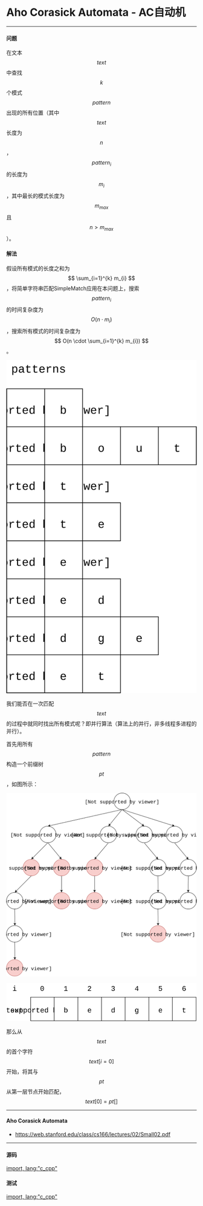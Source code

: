 <script type="text/javascript" src="https://cdnjs.cloudflare.com/ajax/libs/mathjax/2.7.1/MathJax.js?config=TeX-AMS-MML_HTMLorMML"/></script>
<script> gitbook.events.bind("page.change", function() { MathJax.Hub.Queue(["Typeset",MathJax.Hub]); } </script>

# Aho Corasick Automata - AC自动机

--------

#### 问题

在文本$$ text $$中查找$$ k $$个模式$$ pattern $$出现的所有位置（其中$$ text $$长度为$$ n $$，$$ pattern_{i} $$的长度为$$ m_{i} $$，其中最长的模式长度为$$ m_{max} $$且$$ n \gt m_{max} $$）。

#### 解法

假设所有模式的长度之和为$$ \sum_{i=1}^{k} m_{i} $$，将简单字符串匹配SimpleMatch应用在本问题上，搜索$$ pattern_{i} $$的时间复杂度为$$ O(n \cdot m_{i}) $$，搜索所有模式的时间复杂度为$$ O(n \cdot \sum_{i=1}^{k} m_{i}) $$。

![AhoCorasick1.svg](../res/AhoCorasick1.svg)

我们能否在一次匹配$$ text $$的过程中就同时找出所有模式呢？即并行算法（算法上的并行，非多线程多进程的并行）。

首先用所有$$ pattern $$构造一个前缀树$$ pt $$，如图所示：

![AhoCorasick2.svg](../res/AhoCorasick2.svg)

![AhoCorasick3.svg](../res/AhoCorasick3.svg)

那么从$$ text $$的首个字符$$ text[i = 0] $$开始，将其与$$ pt $$从第一层节点开始匹配，$$ text[0] = pt[] $$

--------

#### Aho Corasick Automata

* https://web.stanford.edu/class/cs166/lectures/02/Small02.pdf

--------

#### 源码

[import, lang:"c_cpp"](../../../src/TextMatch/AhoCorasick.h)

#### 测试

[import, lang:"c_cpp"](../../../src/TextMatch/AhoCorasick.cpp)
